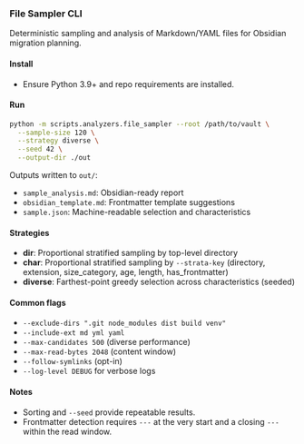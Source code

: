 ### File Sampler CLI

Deterministic sampling and analysis of Markdown/YAML files for Obsidian migration planning.

#### Install
- Ensure Python 3.9+ and repo requirements are installed.

#### Run
```bash
python -m scripts.analyzers.file_sampler --root /path/to/vault \
  --sample-size 120 \
  --strategy diverse \
  --seed 42 \
  --output-dir ./out
```

Outputs written to `out/`:
- `sample_analysis.md`: Obsidian-ready report
- `obsidian_template.md`: Frontmatter template suggestions
- `sample.json`: Machine-readable selection and characteristics

#### Strategies
- **dir**: Proportional stratified sampling by top-level directory
- **char**: Proportional stratified sampling by `--strata-key` (directory, extension, size_category, age, length, has_frontmatter)
- **diverse**: Farthest-point greedy selection across characteristics (seeded)

#### Common flags
- `--exclude-dirs ".git node_modules dist build venv"`
- `--include-ext md yml yaml`
- `--max-candidates 500` (diverse performance)
- `--max-read-bytes 2048` (content window)
- `--follow-symlinks` (opt-in)
- `--log-level DEBUG` for verbose logs

#### Notes
- Sorting and `--seed` provide repeatable results.
- Frontmatter detection requires `---` at the very start and a closing `---` within the read window.
